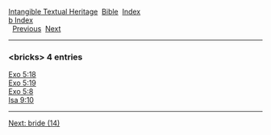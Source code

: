 [Intangible Textual Heritage](../../index)  [Bible](../index) 
[Index](index)   
[b Index](_b_)  
  [Previous](c01686)  [Next](c01688) 

------------------------------------------------------------------------

### &lt;bricks&gt; 4 entries

[Exo 5:18](../kjv/exo005.htm#018)  
[Exo 5:19](../kjv/exo005.htm#019)  
[Exo 5:8](../kjv/exo005.htm#008)  
[Isa 9:10](../kjv/isa009.htm#010)  

------------------------------------------------------------------------

[Next: bride (14)](c01688)
